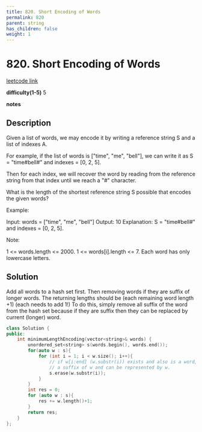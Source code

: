 ```yaml
---
title: 820. Short Encoding of Words
permalink: 820
parent: string
has_children: false
weight: 1
---
```

# 820. Short Encoding of Words
[leetcode link](https://leetcode.com/problems/short-encoding-of-words/)

**difficulty(1-5)** 
5

**notes**   


## Description
Given a list of words, we may encode it by writing a reference string S and a list of indexes A.

For example, if the list of words is ["time", "me", "bell"], we can write it as S = "time#bell#" and indexes = [0, 2, 5].

Then for each index, we will recover the word by reading from the reference string from that index until we reach a "#" character.

What is the length of the shortest reference string S possible that encodes the given words?

Example:

Input: words = ["time", "me", "bell"]
Output: 10
Explanation: S = "time#bell#" and indexes = [0, 2, 5].
 

Note:

1 <= words.length <= 2000.
1 <= words[i].length <= 7.
Each word has only lowercase letters.

## Solution
Add all words to a hash set first. Then removing words if they are suffix of longer words. The returning lengths should be (each remaining word length +1) (each needs to add 1!)
To do this, simply remove all suffix of the word from the hash set because if they are suffix then they can be replaced by current (longer) word.

```c++
class Solution {
public:
    int minimumLengthEncoding(vector<string>& words) {
        unordered_set<string> s(words.begin(), words.end());
        for(auto w : s){
            for (int i = 1; i < w.size(); i++){
                // if w[i:end] (w.substr(i)) exists and also is a word, it is
                // a suffix of w and can be represented by w.
                s.erase(w.substr(i));
            }
        }
        int res = 0; 
        for (auto w : s){
            res += w.length()+1;
        }
        return res;
    }
};
```


